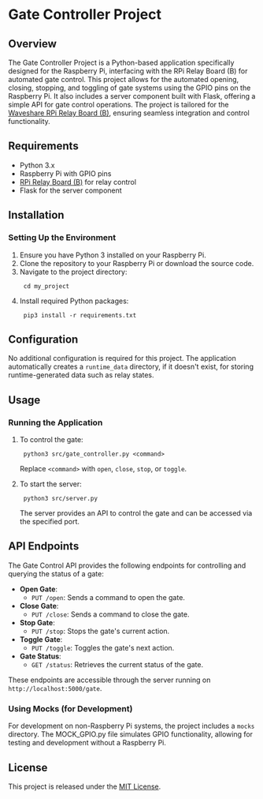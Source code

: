 # Gate Controller Project

## Overview
The Gate Controller Project is a Python-based application specifically designed for the Raspberry Pi, interfacing with the RPi Relay Board (B) for automated gate control. 
This project allows for the automated opening, closing, stopping, and toggling of gate systems using the GPIO pins on the Raspberry Pi. 
It also includes a server component built with Flask, offering a simple API for gate control operations. 
The project is tailored for the [Waveshare RPi Relay Board (B)](https://www.waveshare.com/wiki/RPi_Relay_Board_(B)), ensuring seamless integration and control functionality.

## Requirements
- Python 3.x
- Raspberry Pi with GPIO pins
- [RPi Relay Board (B)](https://www.waveshare.com/wiki/RPi_Relay_Board_(B)) for relay control
- Flask for the server component

## Installation

### Setting Up the Environment
1. Ensure you have Python 3 installed on your Raspberry Pi.
2. Clone the repository to your Raspberry Pi or download the source code.
3. Navigate to the project directory:
   ```
    cd my_project
   ```
4. Install required Python packages:
   ```
    pip3 install -r requirements.txt
   ```

## Configuration

No additional configuration is required for this project. 
The application automatically creates a `runtime_data` directory, if it doesn't exist, for storing runtime-generated data such as relay states.


## Usage

### Running the Application

1. To control the gate:

   ```
    python3 src/gate_controller.py <command>
   ```
   Replace `<command>` with `open`, `close`, `stop`, or `toggle`.

2. To start the server:
   ```
    python3 src/server.py
   ```
   The server provides an API to control the gate and can be accessed via the specified port.

## API Endpoints

The Gate Control API provides the following endpoints for controlling and querying the status of a gate:

- **Open Gate**:
   - `PUT /open`: Sends a command to open the gate.
- **Close Gate**:
   - `PUT /close`: Sends a command to close the gate.
- **Stop Gate**:
   - `PUT /stop`: Stops the gate's current action.
- **Toggle Gate**:
   - `PUT /toggle`: Toggles the gate's next action.
- **Gate Status**:
   - `GET /status`: Retrieves the current status of the gate.

These endpoints are accessible through the server running on `http://localhost:5000/gate`.


### Using Mocks (for Development)
For development on non-Raspberry Pi systems, the project includes a `mocks` directory. The MOCK_GPIO.py file simulates GPIO functionality, allowing for testing and development without a Raspberry Pi.

## License
This project is released under the [MIT License](https://opensource.org/licenses/MIT).
